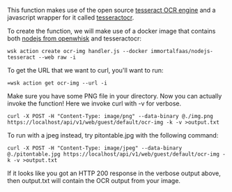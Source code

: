 This function makes use of the open source [tesseract OCR engine](https://github.com/tesseract-ocr/tesseract) and a javascript wrapper for it called [tesseractocr](https://www.npmjs.com/package/tesseractocr).

To create the function, we will make use of a docker image that contains both [nodejs from openwhisk](https://github.com/apache/incubator-openwhisk-runtime-nodejs) and tesseractocr:

```
wsk action create ocr-img handler.js --docker immortalfaas/nodejs-tesseract --web raw -i
```

To get the URL that we want to curl, you'll want to run:

```
=wsk action get ocr-img --url -i
```

Make sure you have some PNG file in your directory. Now you can actually invoke the function! Here we invoke curl with -v for verbose.

```
curl -X POST -H "Content-Type: image/png" --data-binary @./img.png https://localhost/api/v1/web/guest/default/ocr-img -k -v >output.txt
```

To run with a jpeg instead, try pitontable.jpg with the following command:

```
curl -X POST -H "Content-Type: image/jpeg" --data-binary @./pitontable.jpg https://localhost/api/v1/web/guest/default/ocr-img -k -v >output.txt
```

If it looks like you got an HTTP 200 response in the verbose output above, then output.txt will contain the OCR output from your image.
